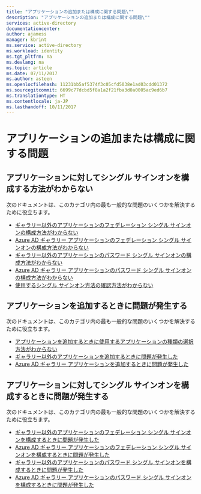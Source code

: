 ```yaml
---
title: "アプリケーションの追加または構成に関する問題\""
description: "アプリケーションの追加または構成に関する問題\""
services: active-directory
documentationcenter: 
author: ajamess
manager: kbrint
ms.service: active-directory
ms.workload: identity
ms.tgt_pltfrm: na
ms.devlang: na
ms.topic: article
ms.date: 07/11/2017
ms.author: asteen
ms.openlocfilehash: 11231bb5af5374f3c05cfd5038e1ad03cdd01372
ms.sourcegitcommit: 6699c77dcbd5f8a1a2f21fba3d0a0005ac9ed6b7
ms.translationtype: HT
ms.contentlocale: ja-JP
ms.lasthandoff: 10/11/2017
---
```

# <a name="problems-adding-or-configuring-applications"></a>アプリケーションの追加または構成に関する問題



## <a name="i-dont-know-how-to-configure-single-sign-on-to-an-application"></a>アプリケーションに対してシングル サインオンを構成する方法がわからない
  次のドキュメントは、このカテゴリ内の最も一般的な問題のいくつかを解決するために役立ちます。
  * [ギャラリー以外のアプリケーションのフェデレーション シングル サインオンの構成方法がわからない](https://docs.microsoft.com/azure/active-directory/application-config-sso-how-to-configure-federated-sso-non-gallery/?/?WT.mc_id=DMC_AAD_Manage_Apps_Troubleshooting_Nav)
  * [Azure AD ギャラリー アプリケーションのフェデレーション シングル サインオンの構成方法がわからない](https://docs.microsoft.com/azure/active-directory/application-config-sso-how-to-configure-federated-sso-gallery/?/?WT.mc_id=DMC_AAD_Manage_Apps_Troubleshooting_Nav)
  * [ギャラリー以外のアプリケーションのパスワード シングル サインオンの構成方法がわからない](https://docs.microsoft.com/azure/active-directory/application-config-sso-how-to-configure-password-sso-non-gallery/?/?WT.mc_id=DMC_AAD_Manage_Apps_Troubleshooting_Nav)
  * [Azure AD ギャラリー アプリケーションのパスワード シングル サインオンの構成方法がわからない](https://docs.microsoft.com/azure/active-directory/application-config-sso-how-to-configure-password-sso-gallery/?/?WT.mc_id=DMC_AAD_Manage_Apps_Troubleshooting_Nav)
  * [使用するシングル サインオン方法の確認方法がわからない](https://docs.microsoft.com/azure/active-directory/application-config-sso-how-to-choose-sign-on-method/?/?WT.mc_id=DMC_AAD_Manage_Apps_Troubleshooting_Nav)

## <a name="im-having-a-problem-when-adding-an-application"></a>アプリケーションを追加するときに問題が発生する
  次のドキュメントは、このカテゴリ内の最も一般的な問題のいくつかを解決するために役立ちます。
  * [アプリケーションを追加するときに使用するアプリケーションの種類の選択方法がわからない](https://docs.microsoft.com/azure/active-directory/application-config-add-app-problem-how-to-choose-application-type/?/?WT.mc_id=DMC_AAD_Manage_Apps_Troubleshooting_Nav)
  * [ギャラリー以外のアプリケーションを追加するときに問題が発生した](https://docs.microsoft.com/azure/active-directory/application-config-add-app-problem-problem-adding-non-gallery-app/?/?WT.mc_id=DMC_AAD_Manage_Apps_Troubleshooting_Nav)
  * [Azure AD ギャラリー アプリケーションを追加するときに問題が発生した](https://docs.microsoft.com/azure/active-directory/application-config-add-app-problem-problem-adding-gallery-app/?/?WT.mc_id=DMC_AAD_Manage_Apps_Troubleshooting_Nav)

## <a name="im-having-a-problem-when-configuring-single-sign-on-for-an-application"></a>アプリケーションに対してシングル サインオンを構成するときに問題が発生する
  次のドキュメントは、このカテゴリ内の最も一般的な問題のいくつかを解決するために役立ちます。
  * [ギャラリー以外のアプリケーションのフェデレーション シングル サインオンを構成するときに問題が発生した](https://docs.microsoft.com/azure/active-directory/application-config-sso-problem-configure-federated-sso-non-gallery/?/?WT.mc_id=DMC_AAD_Manage_Apps_Troubleshooting_Nav)
  * [Azure AD ギャラリー アプリケーションのフェデレーション シングル サインオンを構成するときに問題が発生した](https://docs.microsoft.com/azure/active-directory/application-config-sso-problem-configure-federated-sso-gallery/?/?WT.mc_id=DMC_AAD_Manage_Apps_Troubleshooting_Nav)
  * [ギャラリー以外のアプリケーションのパスワード シングル サインオンを構成するときに問題が発生した](https://docs.microsoft.com/azure/active-directory/application-config-sso-problem-configure-password-sso-non-gallery/?/?WT.mc_id=DMC_AAD_Manage_Apps_Troubleshooting_Nav)
  * [Azure AD ギャラリー アプリケーションのパスワード シングル サインオンを構成するときに問題が発生した](https://docs.microsoft.com/azure/active-directory/application-config-sso-problem-configure-password-sso-gallery/?/?WT.mc_id=DMC_AAD_Manage_Apps_Troubleshooting_Nav)
